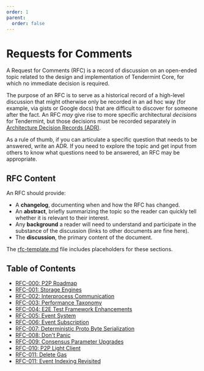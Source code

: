 ```yaml
---
order: 1
parent:
  order: false
---
```


# Requests for Comments

A Request for Comments (RFC) is a record of discussion on an open-ended topic
related to the design and implementation of Tendermint Core, for which no
immediate decision is required.

The purpose of an RFC is to serve as a historical record of a high-level
discussion that might otherwise only be recorded in an ad hoc way (for example,
via gists or Google docs) that are difficult to discover for someone after the
fact. An RFC _may_ give rise to more specific architectural _decisions_ for
Tendermint, but those decisions must be recorded separately in [Architecture
Decision Records (ADR)](./../architecture).

As a rule of thumb, if you can articulate a specific question that needs to be
answered, write an ADR. If you need to explore the topic and get input from
others to know what questions need to be answered, an RFC may be appropriate.

## RFC Content

An RFC should provide:

- A **changelog**, documenting when and how the RFC has changed.
- An **abstract**, briefly summarizing the topic so the reader can quickly tell
  whether it is relevant to their interest.
- Any **background** a reader will need to understand and participate in the
  substance of the discussion (links to other documents are fine here).
- The **discussion**, the primary content of the document.

The [rfc-template.md](./rfc-template.md) file includes placeholders for these
sections.

## Table of Contents

- [RFC-000: P2P Roadmap](./rfc-000-p2p-roadmap.rst)
- [RFC-001: Storage Engines](./rfc-001-storage-engine.rst)
- [RFC-002: Interprocess Communication](./rfc-002-ipc-ecosystem.md)
- [RFC-003: Performance Taxonomy](./rfc-003-performance-questions.md)
- [RFC-004: E2E Test Framework Enhancements](./rfc-004-e2e-framework.md)
- [RFC-005: Event System](./rfc-005-event-system.rst)
- [RFC-006: Event Subscription](./rfc-006-event-subscription.md)
- [RFC-007: Deterministic Proto Byte Serialization](./rfc-007-deterministic-proto-bytes.md)
- [RFC-008: Don't Panic](./rfc-008-don't-panic.md)
- [RFC-009: Consensus Parameter Upgrades](./rfc-009-consensus-parameter-upgrades.md)
- [RFC-010: P2P Light Client](./rfc-010-p2p-light-client.rst)
- [RFC-011: Delete Gas](./rfc-011-delete-gas.md)
- [RFC-011: Event Indexing Revisited](./rfc-011-custom-indexing.md)

<!-- - [RFC-NNN: Title](./rfc-NNN-title.md) -->
